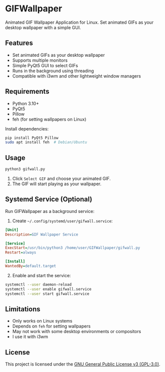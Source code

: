 # GIFWallpaper

Animated GIF Wallpaper Application for Linux. Set animated GIFs as your desktop wallpaper with a simple GUI.

## Features

* Set animated GIFs as your desktop wallpaper
* Supports multiple monitors
* Simple PyQt5 GUI to select GIFs
* Runs in the background using threading
* Compatible with i3wm and other lightweight window managers

## Requirements

* Python 3.10+
* PyQt5
* Pillow
* feh (for setting wallpapers on Linux)

Install dependencies:

```bash
pip install PyQt5 Pillow
sudo apt install feh  # Debian/Ubuntu
```

## Usage

```bash
python3 gifwall.py
```

1. Click `Select GIF` and choose your animated GIF.
2. The GIF will start playing as your wallpaper.

## Systemd Service (Optional)

Run GIFWallpaper as a background service:

1. Create `~/.config/systemd/user/gifwall.service`:

```ini
[Unit]
Description=GIF Wallpaper Service

[Service]
ExecStart=/usr/bin/python3 /home/user/GIFWallpaper/gifwall.py
Restart=always

[Install]
WantedBy=default.target
```

2. Enable and start the service:

```bash
systemctl --user daemon-reload
systemctl --user enable gifwall.service
systemctl --user start gifwall.service
```

## Limitations

* Only works on Linux systems
* Depends on `feh` for setting wallpapers
* May not work with some desktop environments or compositors
* I use it with i3wm

## License

This project is licensed under the [GNU General Public License v3 (GPL-3.0)](https://www.gnu.org/licenses/gpl-3.0.html).

